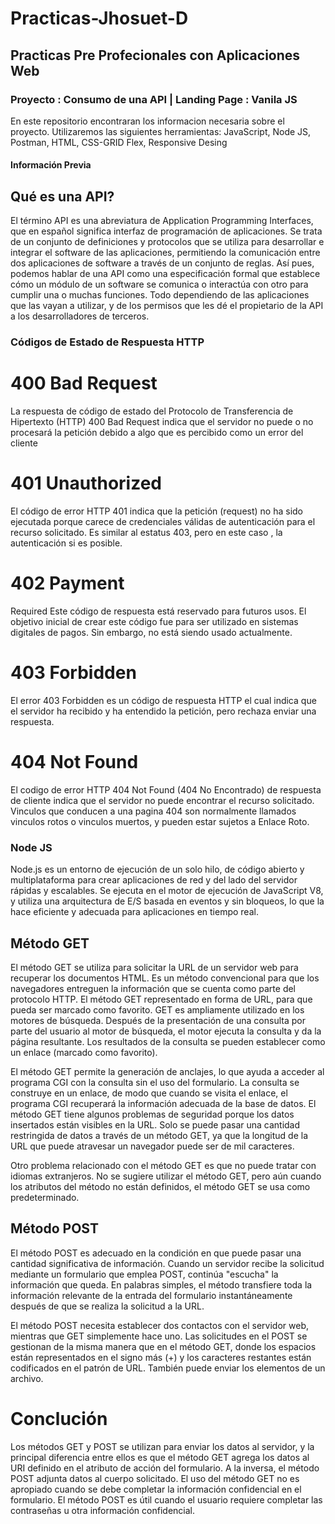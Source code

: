 # Practicas-Jhosuet-D
## Practicas Pre Profecionales con Aplicaciones Web
### Proyecto : Consumo de una API | Landing Page : Vanila JS 
En este repositorio encontraran los informacion necesaria sobre el proyecto.
Utilizaremos las siguientes herramientas: JavaScript, Node JS, Postman, HTML, CSS-GRID Flex, Responsive Desing

#### Información Previa 
## Qué es una API?
El término API es una abreviatura de Application Programming Interfaces, que en español significa interfaz de programación de aplicaciones. Se trata de un conjunto de definiciones y protocolos que se utiliza para desarrollar e integrar el software de las aplicaciones, permitiendo la comunicación entre dos aplicaciones de software a través de un conjunto de reglas.
Así pues, podemos hablar de una API como una especificación formal que establece cómo un módulo de un software se comunica o interactúa con otro para cumplir una o muchas funciones. Todo dependiendo de las aplicaciones que las vayan a utilizar, y de los permisos que les dé el propietario de la API a los desarrolladores de terceros.
 
### Códigos de Estado de Respuesta HTTP
# 400 Bad Request 
La respuesta de código de estado del Protocolo de Transferencia de Hipertexto (HTTP) 400 Bad Request indica que el servidor no puede o no procesará la petición debido a algo que es percibido como un error del cliente

# 401 Unauthorized 
El código de error HTTP 401 indica que la petición (request) no ha sido ejecutada porque carece de credenciales válidas de autenticación para el recurso solicitado. Es similar al estatus 403, pero en este caso , la autenticación si es posible.

# 402 Payment 
Required Este código de respuesta está reservado para futuros usos. El objetivo inicial de crear este código fue para ser utilizado en sistemas digitales de pagos. Sin embargo, no está siendo usado actualmente.

# 403 Forbidden
El error 403 Forbidden es un código de respuesta HTTP el cual indica que el servidor ha recibido y ha entendido la petición, pero rechaza enviar una respuesta.

# 404 Not Found 
El codigo de error HTTP 404 Not Found (404 No Encontrado) de respuesta de cliente indica que el servidor no puede encontrar el recurso solicitado. Vinculos que conducen a una pagina 404 son normalmente llamados vinculos rotos o vinculos muertos, y pueden estar sujetos a Enlace Roto.

### Node JS
Node.js es un entorno de ejecución de un solo hilo, de código abierto y multiplataforma para crear aplicaciones de red y del lado del servidor rápidas y escalables. Se ejecuta en el motor de ejecución de JavaScript V8, y utiliza una arquitectura de E/S basada en eventos y sin bloqueos, lo que la hace eficiente y adecuada para aplicaciones en tiempo real.


## Método GET 
El método GET se utiliza para solicitar la URL de un servidor web para recuperar los documentos HTML. Es un método convencional para que los navegadores entreguen la información que se cuenta como parte del protocolo HTTP. El método GET representado en forma de URL, para que pueda ser marcado como favorito. GET es ampliamente utilizado en los motores de búsqueda. Después de la presentación de una consulta por parte del usuario al motor de búsqueda, el motor ejecuta la consulta y da la página resultante. Los resultados de la consulta se pueden establecer como un enlace (marcado como favorito).

El método GET permite la generación de anclajes, lo que ayuda a acceder al programa CGI con la consulta sin el uso del formulario. La consulta se construye en un enlace, de modo que cuando se visita el enlace, el programa CGI recuperará la información adecuada de la base de datos.
El método GET tiene algunos problemas de seguridad porque los datos insertados están visibles en la URL. Solo se puede pasar una cantidad restringida de datos a través de un método GET, ya que la longitud de la URL que puede atravesar un navegador puede ser de mil caracteres.

Otro problema relacionado con el método GET es que no puede tratar con idiomas extranjeros. No se sugiere utilizar el método GET, pero aún cuando los atributos del método no están definidos, el método GET se usa como predeterminado.

## Método POST
El método POST es adecuado en la condición en que puede pasar una cantidad significativa de información. Cuando un servidor recibe la solicitud mediante un formulario que emplea POST, continúa "escucha" la información que queda. En palabras simples, el método transfiere toda la información relevante de la entrada del formulario instantáneamente después de que se realiza la solicitud a la URL.

El método POST necesita establecer dos contactos con el servidor web, mientras que GET simplemente hace uno. Las solicitudes en el POST se gestionan de la misma manera que en el método GET, donde los espacios están representados en el signo más (+) y los caracteres restantes están codificados en el patrón de URL. También puede enviar los elementos de un archivo.

# Conclución  
Los métodos GET y POST se utilizan para enviar los datos al servidor, y la principal diferencia entre ellos es que el método GET agrega los datos al URI definido en el atributo de acción del formulario. A la inversa, el método POST adjunta datos al cuerpo solicitado. El uso del método GET no es apropiado cuando se debe completar la información confidencial en el formulario. El método POST es útil cuando el usuario requiere completar las contraseñas u otra información confidencial.
